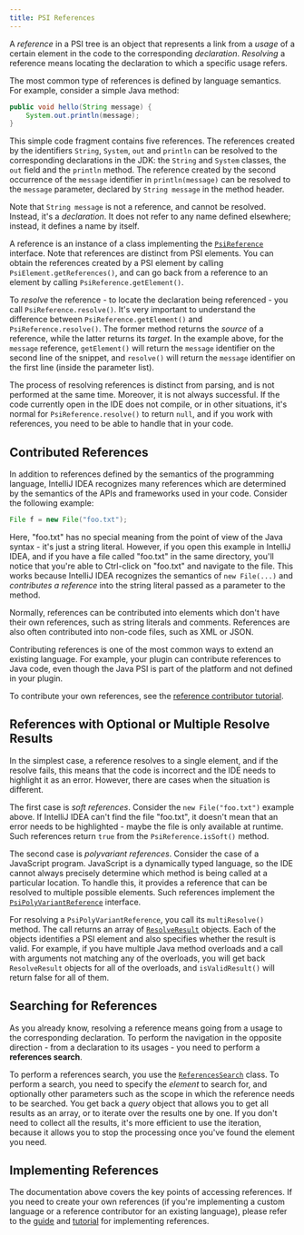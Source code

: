 ```yaml
---
title: PSI References
---
```


A *reference* in a PSI tree is an object that represents a link from a *usage* of a certain element in the code
to the corresponding *declaration*. *Resolving* a reference means locating the declaration to which a specific usage
refers.

The most common type of references is defined by language semantics. For example, consider a simple Java method:

```java
public void hello(String message) {
    System.out.println(message);
}
```

This simple code fragment contains five references. The references created by the identifiers `String`, `System`, `out` and
`println` can be resolved to the corresponding declarations in the JDK: the `String` and `System` classes, the `out` field and the
`println` method. The reference created by the second occurrence of the `message` identifier in `println(message)` can be resolved to the
`message` parameter, declared by `String message` in the method header.

Note that `String message` is not a reference, and cannot be resolved. Instead, it's a _declaration_. It does not
refer to any name defined elsewhere; instead, it defines a name by itself.

A reference is an instance of a class implementing the [`PsiReference`](upsource:///platform/core-api/src/com/intellij/psi/PsiReference.java) interface.
Note that references are distinct from PSI elements. You can obtain the references created by a PSI element by calling
`PsiElement.getReferences()`, and can go back from a reference to an element by calling `PsiReference.getElement()`.

To *resolve* the reference - to locate the declaration being referenced - you call `PsiReference.resolve()`. It's very
important to understand the difference between `PsiReference.getElement()` and `PsiReference.resolve()`. The former method returns the _source_
of a reference, while the latter returns its _target_. In the example above, for the `message` reference, `getElement()`
will return the `message` identifier on the second line of the snippet, and `resolve()` will return the `message` identifier
on the first line (inside the parameter list).

The process of resolving references is distinct from parsing, and is not performed at the same time. Moreover, it is
not always successful. If the code currently open in the IDE does not compile, or in other situations, it's normal
for `PsiReference.resolve()` to return `null`, and if you work with references, you need to be able to handle that in your code.


## Contributed References

In addition to references defined by the semantics of the programming language, IntelliJ IDEA recognizes many references
which are determined by the semantics of the APIs and frameworks used in your code. Consider the following example:

```java
File f = new File("foo.txt");
```

Here, "foo.txt" has no special meaning from the point of view of the Java syntax - it's just a string literal. However,
if you open this example in IntelliJ IDEA, and if you have a file called "foo.txt" in the same directory, you'll notice
that you're able to Ctrl-click on "foo.txt" and navigate to the file. This works because IntelliJ IDEA recognizes the
semantics of `new File(...)` and _contributes a reference_ into the string literal passed as a parameter to the method.

Normally, references can be contributed into elements which don't have their own references, such as string literals
and comments. References are also often contributed into non-code files, such as XML or JSON.

Contributing references is one of the most common ways to extend an existing language. For example, your plugin can
contribute references to Java code, even though the Java PSI is part of the platform and not defined in your plugin.

To contribute your own references, see the [reference contributor tutorial](/tutorials/custom_language_support/reference_contributor.md).


## References with Optional or Multiple Resolve Results

In the simplest case, a reference resolves to a single element, and if the resolve fails, this means that the
code is incorrect and the IDE needs to highlight it as an error. However, there are cases when the situation is different.

The first case is *soft references*. Consider the `new File("foo.txt")` example above. If IntelliJ IDEA can't find
the file "foo.txt", it doesn't mean that an error needs to be highlighted - maybe the file is only available at runtime.
Such references return `true` from the `PsiReference.isSoft()` method.

The second case is *polyvariant references*. Consider the case of a JavaScript program. JavaScript is a dynamically
typed language, so the IDE cannot always precisely determine which method is being called at a particular location.
To handle this, it provides a reference that can be resolved to multiple possible elements.
Such references implement the [`PsiPolyVariantReference`](upsource:///platform/core-api/src/com/intellij/psi/PsiPolyVariantReference.java) interface.

For resolving a `PsiPolyVariantReference`, you call its `multiResolve()` method. The call returns an array of
[`ResolveResult`](upsource:///platform/core-api/src/com/intellij/psi/PsiResolveResult.java) objects. Each of the
objects identifies a PSI element and also specifies whether the result is valid. For example, if you have multiple
Java method overloads and a call with arguments not matching any of the overloads, you will get
back `ResolveResult` objects for all of the overloads, and `isValidResult()` will return false for all of them.


## Searching for References

As you already know, resolving a reference means going from a usage to the corresponding declaration. To perform the
navigation in the opposite direction - from a declaration to its usages - you need to perform a **references search**.

To perform a references search, you use the 
[`ReferencesSearch`](upsource:///platform/indexing-api/com/intellij/psi/search/searches/ReferencesSearch.java) class.
To perform a search, you need to specify the *element* to search for, and optionally other parameters such as the
scope in which the reference needs to be searched. You get back a *query* object that allows you to get all results
as an array, or to iterate over the results one by one. If you don't need to collect all the results, it's more efficient
to use the iteration, because it allows you to stop the processing once you've found the element you need.


## Implementing References

The documentation above covers the key points of accessing references. If you need to create your own references
(if you're implementing a custom language or a reference contributor for an existing language),
please refer to the [guide](/reference_guide/custom_language_support/references_and_resolve.md) and
[tutorial](/tutorials/custom_language_support/reference_contributor.md) for implementing references.
